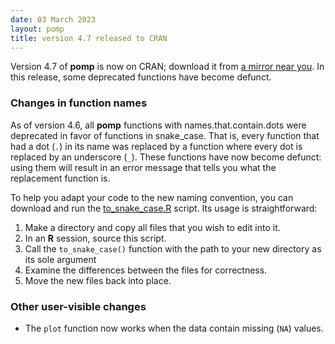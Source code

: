 ```yaml
---
date: 03 March 2023
layout: pomp
title: version 4.7 released to CRAN
---
```

    
Version 4.7 of **pomp** is now on CRAN;
download it from [a mirror near you](https://cran.r-project.org/mirrors.html).
In this release, some deprecated functions have become defunct.

### Changes in function names

As of version 4.6, all **pomp** functions with names.that.contain.dots were deprecated in favor of functions in snake_case.
That is, every function that had a dot (`.`) in its name was replaced by a function where every dot is replaced by an underscore (`_`).
These functions have now become defunct: using them will result in an error message that tells you what the replacement function is.

To help you adapt your code to the new naming convention, you can download and run the [to_snake_case.R](https://kingaa.github.io/scripts/to_snake_case.R) script.
Its usage is straightforward:  
1. Make a directory and copy all files that you wish to edit into it.
2. In an **R** session, source this script.
3. Call the `to_snake_case()` function with the path to your new directory as its sole argument
4. Examine the differences between the files for correctness.
5. Move the new files back into place.

### Other user-visible changes

- The `plot` function now works when the data contain missing (`NA`) values.
